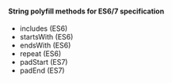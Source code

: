 #### String polyfill methods for ES6/7 specification
* includes (ES6)
* startsWith (ES6)
* endsWith (ES6)
* repeat (ES6)
* padStart (ES7)
* padEnd (ES7)